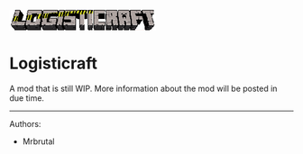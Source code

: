 [0]: https://github.com/Mrbrutal/Logisticraft/raw/master/Resources/lcraft_logo.png
![Logo][0]

Logisticraft
=============

A mod that is still WIP. More information about the mod will be posted in due time.

-------
Authors:
* Mrbrutal
